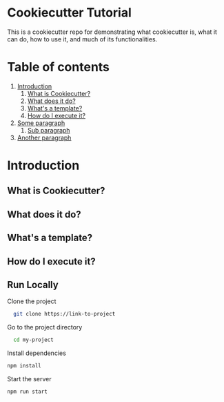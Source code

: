 
# Cookiecutter Tutorial
This is a cookiecutter repo for demonstrating what cookiecutter is, what it can do, how to use it, and much of its functionalities.

# Table of contents  
1. [Introduction](#introduction) 
    1. [What is Cookiecutter?](#what-is-cookiecutter)
    2. [What does it do?](#what-does-it-do)
    3. [What's a template?](#what-s-a-template)
    4. [How do I execute it?](#how-do-i-execute-it)
2. [Some paragraph](#paragraph1)  
    1. [Sub paragraph](#subparagraph1)  
3. [Another paragraph](#paragraph2)  

# Introduction
## What is Cookiecutter?

## What does it do?

## What's a template?

## How do I execute it?


## Run Locally  

Clone the project  

~~~bash  
  git clone https://link-to-project
~~~

Go to the project directory  

~~~bash  
  cd my-project
~~~

Install dependencies  

~~~bash  
npm install
~~~

Start the server  

~~~bash  
npm run start
~~~
